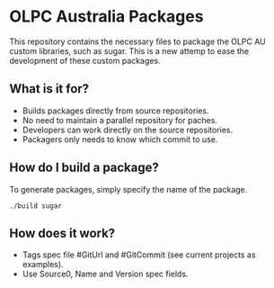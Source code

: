 OLPC Australia Packages
=======================

This repository contains the necessary files to package the OLPC AU custom
libraries, such as sugar. This is a new attemp to ease the development of
these custom packages.

What is it for?
-----------------------

* Builds packages directly from source repositories.
* No need to maintain a parallel repository for paches.
* Developers can work directly on the source repositories.
* Packagers only needs to know which commit to use.

How do I build a package?
----------------

To generate packages, simply specify the name of the package.

```
./build sugar
```

How does it work?
-----------------

* Tags spec file #GitUrl and #GitCommit (see current projects as examples).
* Use Source0, Name and Version spec fields.
